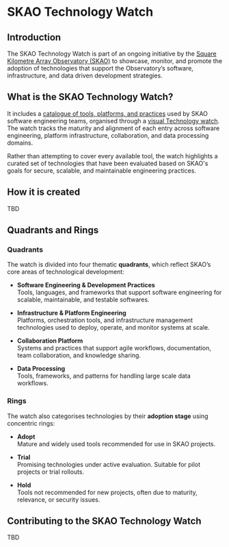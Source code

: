 # SKAO Technology Watch

## Introduction

The SKAO Technology Watch is part of an ongoing initiative by the [Square Kilometre Array Observatory (SKAO)](https://www.skao.int/) to showcase, monitor, and promote the adoption of technologies that support the Observatory’s software, infrastructure, and data driven development strategies.

## What is the SKAO Technology Watch?

It includes a [catalogue of tools, platforms, and practices](#segments-and-rings) used by SKAO software engineering teams, organised through a [visual Technology watch](#technology-watch-dashboard). The watch tracks the maturity and alignment of each entry across software engineering, platform infrastructure, collaboration, and data processing domains.

Rather than attempting to cover every available tool, the watch highlights a curated set of technologies that have been evaluated based on SKAO's goals for secure, scalable, and maintainable engineering practices.

## How it is created

TBD

## Quadrants and Rings

### Quadrants

The watch is divided into four thematic **quadrants**, which reflect SKAO’s core areas of technological development:

- **Software Engineering & Development Practices**  
  Tools, languages, and frameworks that support software engineering for scalable, maintainable, and testable softwares.

- **Infrastructure & Platform Engineering**  
  Platforms, orchestration tools, and infrastructure management technologies used to deploy, operate, and monitor systems at scale.

- **Collaboration Platform**  
  Systems and practices that support agile workflows, documentation, team collaboration, and knowledge sharing.

- **Data Processing**  
  Tools, frameworks, and patterns for handling large scale data workflows.

### Rings

The watch also categorises technologies by their **adoption stage** using concentric rings:

- **Adopt**  
  Mature and widely used tools recommended for use in SKAO projects.

- **Trial**  
  Promising technologies under active evaluation. Suitable for pilot projects or trial rollouts.

- **Hold**  
  Tools not recommended for new projects, often due to maturity, relevance, or security issues.


## Contributing to the SKAO Technology Watch
TBD
